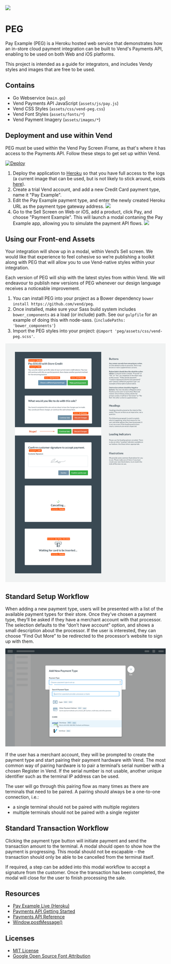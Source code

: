 ![](https://media.giphy.com/media/oM8CvBlVubezC/giphy.gif)

# PEG
Pay Example (PEG) is a Heroku hosted web service that demonstrates how an in-store cloud payment integration can be built to Vend's Payments API, enabling to be used on both Web and iOS platforms.

This project is intended as a guide for integrators, and includes Vendy styles and images that are free to be used.

## Contains
- Go Webservice (`main.go`)
- Vend Payments API JavaScript (`assets/js/pay.js`)
- Vend CSS Styles (`assets/css/vend-peg.css`)
- Vend Font Styles (`assets/fonts/*`)
- Vend Payment Imagery (`assets/images/*`)

## Deployment and use within Vend
PEG must be used within the Vend Pay Screen iFrame, as that's where it has access to the Payments API. Follow these steps to get set up within Vend.

[![Deploy](https://www.herokucdn.com/deploy/button.png)](https://heroku.com/deploy)

1. Deploy the application to [Heroku](https://www.heroku.com/) so that you have full access to the logs (a current image that can be used, but is not likely to stick around, exists [here](https://radiant-everglades-52692.herokuapp.com/)).
2. Create a trial Vend account, and add a new Credit Card payment type, name it "Pay Example".
3. Edit the Pay Example payment type, and enter the newly created Heroku URL as the payment type gateway address. ![](https://i.imgur.com/zz4BVAD.png)
4. Go to the Sell Screen on Web or iOS, add a product, click Pay, and choose "Payment Example". This will launch a modal contaning the Pay Example app, allowing you to simulate the payment API flows. ![](https://i.imgur.com/zqFByLB.png)

## Using our Front-end Assets
Your integration will show up in a modal, within Vend’s Sell screen. We would like that experience to feel cohesive so we’re publishing a toolkit along with PEG that will allow you to use Vend-native styles within your integration. 

Each version of PEG will ship with the latest styles from within Vend. 
We will endeavour to publish new versions of PEG whenever our design language receives a noticeable improvement.

1. You can install PEG into your project as a Bower dependency `bower install https://github.com/vend/peg`.
2. Once installed, make sure your Sass build system includes `bower_components` as a load (or include) path. See our `gulpfile` for an example of doing this with node-sass. (`includePaths: 'bower_components'`)
3. Import the PEG styles into your project: `@import 'peg/assets/css/vend-peg.scss'`.

![](./style_guide.png)

## Standard Setup Workflow
When adding a new payment type, users will be presented with a list of the available payment types for their store. Once they’ve chosen a payment type, they’ll be asked if they have a merchant account with that processor. The selection defaults to the “don’t have account” option, and shows a small description about the processor. If the user is interested, they can choose “Find Out More” to be redirected to the processor’s website to sign up with them. 

![](./01-setup-add.png)

If the user has a merchant account, they will be prompted to create the payment type and start pairing their payment hardware with Vend. The most common way of pairing hardware is to pair a terminal’s serial number with a chosen Register in Vend. If the serial number is not usable, another unique identifier such as the terminal IP address can be used. 

The user will go through this pairing flow as many times as there are terminals that need to be paired. A pairing should always be a one-to-one connection, i.e.:
- a single terminal should not be paired with multiple registers
- multiple terminals should not be paired with a single register

## Standard Transaction Workflow
Clicking the payment type button will initiate payment and send the transaction amount to the terminal. A modal should open to show how the payment is progressing. This modal should not be escapable – the transaction should only be able to be cancelled from the terminal itself.

If required, a step can be added into this modal workflow to accept a signature from the customer. Once the transaction has been completed, the modal will close for the user to finish processing the sale.

## Resources
- [Pay Example Live (Heroku)](https://radiant-everglades-52692.herokuapp.com/)
- [Payments API Getting Started](https://docs.vendhq.com/tutorials/payments_api/getting-started)
- [Payments API Reference](https://docs.vendhq.com/tutorials/payments_api/reference)
- [Window.postMessage()](https://developer.mozilla.org/en-US/docs/Web/API/Window/postMessage)

## Licenses
- [MIT License](https://github.com/vend/peg/blob/master/LICENSE)
- [Google Open Source Font Attribution](https://fonts.google.com/attribution)
